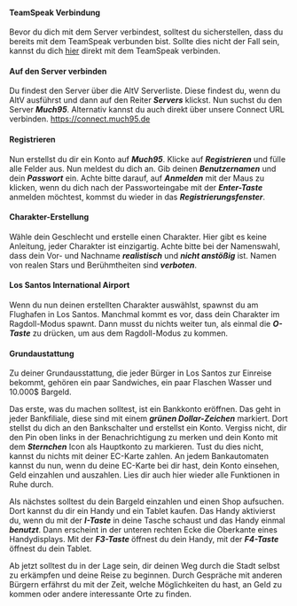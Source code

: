 
#### TeamSpeak Verbindung
Bevor du dich mit dem Server verbindest, solltest du sicherstellen, dass du bereits mit dem TeamSpeak verbunden bist. Sollte dies nicht der Fall sein, kannst du dich [hier](https://ts.much95.de) direkt mit dem TeamSpeak verbinden.

#### Auf den Server verbinden
Du findest den Server über die AltV Serverliste. Diese findest du, wenn du AltV ausführst und dann auf den Reiter ***Servers*** klickst.
Nun suchst du den Server ***Much95***.
Alternativ kannst du auch direkt über unsere Connect URL verbinden. https://connect.much95.de


#### Registrieren
Nun erstellst du dir ein Konto auf ***Much95***. Klicke auf ***Registrieren*** und fülle alle Felder aus. Nun meldest du dich an. Gib deinen ***Benutzernamen*** und dein ***Passwort*** ein. Achte bitte darauf, auf ***Anmelden*** mit der Maus zu klicken, wenn du dich nach der Passworteingabe mit der ***Enter-Taste*** anmelden möchtest, kommst du wieder in das ***Registrierungsfenster***.


#### Charakter-Erstellung
Wähle dein Geschlecht und erstelle einen Charakter. Hier gibt es keine Anleitung, jeder Charakter ist einzigartig. Achte bitte bei der Namenswahl, dass dein Vor- und Nachname ***realistisch*** und ***nicht anstößig*** ist. Namen von realen Stars und Berühmtheiten sind ***verboten***.


#### Los Santos International Airport
Wenn du nun deinen erstellten Charakter auswählst, spawnst du am Flughafen in Los Santos. Manchmal kommt es vor, dass dein Charakter im Ragdoll-Modus spawnt. Dann musst du nichts weiter tun, als einmal die ***O-Taste*** zu drücken, um aus dem Ragdoll-Modus zu kommen.


#### Grundaustattung
Zu deiner Grundausstattung, die jeder Bürger in Los Santos zur Einreise bekommt, gehören ein paar Sandwiches, ein paar Flaschen Wasser und 10.000$ Bargeld.

Das erste, was du machen solltest, ist ein Bankkonto eröffnen. Das geht in jeder Bankfiliale, diese sind mit einem ***grünen Dollar-Zeichen*** markiert. Dort stellst du dich an den Bankschalter und erstellst ein Konto. Vergiss nicht, dir den Pin oben links in der Benachrichtigung zu merken und dein Konto mit dem ***Sternchen*** Icon als Hauptkonto zu markieren. Tust du dies nicht, kannst du nichts mit deiner EC-Karte zahlen. An jedem Bankautomaten kannst du nun, wenn du deine EC-Karte bei dir hast, dein Konto einsehen, Geld einzahlen und auszahlen. Lies dir auch hier wieder alle Funktionen in Ruhe durch.

Als nächstes solltest du dein Bargeld einzahlen und einen Shop aufsuchen. Dort kannst du dir ein Handy und ein Tablet kaufen. Das Handy aktivierst du, wenn du mit der ***I-Taste*** in deine Tasche schaust und das Handy einmal ***benutzt***. Dann erscheint in der unteren rechten Ecke die Oberkante eines Handydisplays. Mit der ***F3-Taste*** öffnest du dein Handy, mit der ***F4-Taste*** öffnest du dein Tablet.

Ab jetzt solltest du in der Lage sein, dir deinen Weg durch die Stadt selbst zu erkämpfen und deine Reise zu beginnen. Durch Gespräche mit anderen Bürgern erfährst du mit der Zeit, welche Möglichkeiten du hast, an Geld zu kommen oder andere interessante Orte zu finden.